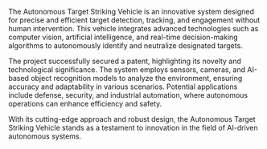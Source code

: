 The Autonomous Target Striking Vehicle is an innovative system designed for precise and efficient target detection, 
tracking, and engagement without human intervention. This vehicle integrates advanced technologies such as computer vision, 
artificial intelligence, and real-time decision-making algorithms to autonomously identify and 
neutralize designated targets.

The project successfully secured a patent, highlighting its novelty and technological significance. 
The system employs sensors, cameras, and AI-based object recognition models to analyze the environment, 
ensuring accuracy and adaptability in various scenarios. Potential applications include defense, security, 
and industrial automation, where autonomous operations can enhance efficiency and safety.

With its cutting-edge approach and robust design, the Autonomous Target Striking Vehicle stands 
as a testament to innovation in the field of AI-driven autonomous systems.
